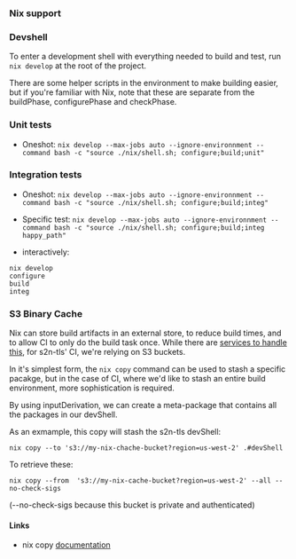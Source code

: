 ### Nix support

### Devshell

To enter a development shell with everything needed to build and test, run `nix develop` at the root of the project.

There are some helper scripts in the environment to make building easier, but if you're familiar with Nix, note that these are 
separate from the buildPhase, configurePhase and checkPhase.

### Unit tests

- Oneshot: `nix develop --max-jobs auto --ignore-environnment --command bash -c "source ./nix/shell.sh; configure;build;unit" `

### Integration tests

- Oneshot: `nix develop --max-jobs auto --ignore-environnment --command bash -c "source ./nix/shell.sh; configure;build;integ" `
- Specific test: `nix develop --max-jobs auto --ignore-environnment --command bash -c "source ./nix/shell.sh; configure;build;integ happy_path"`

- interactively: 

```
nix develop
configure
build
integ
```

### S3 Binary Cache

Nix can store build artifacts in an external store, to reduce build times, and to allow CI to only do the build task once.
While there are [services to handle this](https://www.cachix.org/), for s2n-tls' CI, we're relying on S3 buckets.

In it's simplest form, the `nix copy` command can be used to stash a specific pacakge, but in the case of CI, where we'd like to stash an entire build environment,
 more sophistication is required.

By using inputDerivation, we can create a meta-package that contains all the packages in our devShell.

As an exmample, this copy will stash the s2n-tls devShell:

```
nix copy --to 's3://my-nix-chache-bucket?region=us-west-2' .#devShell
```

To retrieve these:

```
nix copy --from  's3://my-nix-cache-bucket?region=us-west-2' --all --no-check-sigs
```

(--no-check-sigs because this bucket is private and authenticated)

#### Links

- nix copy [documentation](https://nixos.org/manual/nix/stable/command-ref/new-cli/nix3-copy.html)
